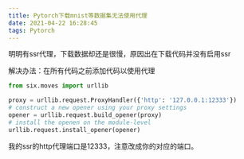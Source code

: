 ```yaml
---
title: Pytorch下载mnist等数据集无法使用代理
date: 2021-04-22 16:28:45
tags: Pytorch
---
```

明明有ssr代理，下载数据却还是很慢，原因出在下载代码并没有启用ssr

解决办法：在所有代码之前添加代码以使用代理
```python
from six.moves import urllib

proxy = urllib.request.ProxyHandler({'http': '127.0.0.1:12333'})
# construct a new opener using your proxy settings
opener = urllib.request.build_opener(proxy)
# install the openen on the module-level
urllib.request.install_opener(opener)
```

我的ssr的http代理端口是12333，注意改成你的对应的端口。